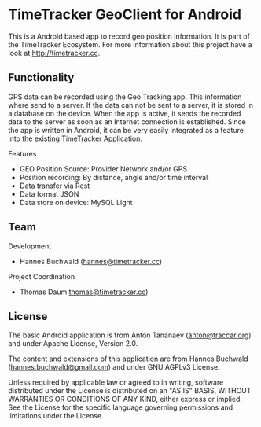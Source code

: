 # TimeTracker GeoClient for Android

This is a Android based app to record geo position information. It is part of the TimeTracker Ecosystem.
For more information about this project have a look at http://timetracker.cc.


## Functionality
GPS data can be recorded using the Geo Tracking app. This information where send to a server. If the data can not be sent to a server, it is stored in a database on the device. When the app is active, it sends the recorded data to the server as soon as an Internet connection is established. Since the app is written in Android, it can be very easily integrated as a feature into the existing TimeTracker Application.

Features
* GEO Position Source: Provider Network and/or GPS
* Position recording: By distance, angle and/or time interval
* Data transfer via Rest
* Data format JSON
* Data store on device: MySQL Light


## Team
Development
- Hannes Buchwald ([hannes@timetracker.cc](mailto:hannes@timetracker.cc))

Project Coordination
- Thomas Daum [thomas@timetracker.cc](mailto:thomas@timetracker.cc))


## License
The basic Android application is from Anton Tananaev ([anton@traccar.org](mailto:anton@traccar.org))
and under Apache License, Version 2.0.

The content and extensions of this application are from Hannes Buchwald ([hannes.buchwald@gmail.com](hannes.buchwald@gmail.com))
and under GNU AGPLv3 License.

Unless required by applicable law or agreed to in writing, software
distributed under the License is distributed on an "AS IS" BASIS,
WITHOUT WARRANTIES OR CONDITIONS OF ANY KIND, either express or implied.
See the License for the specific language governing permissions and
limitations under the License.
